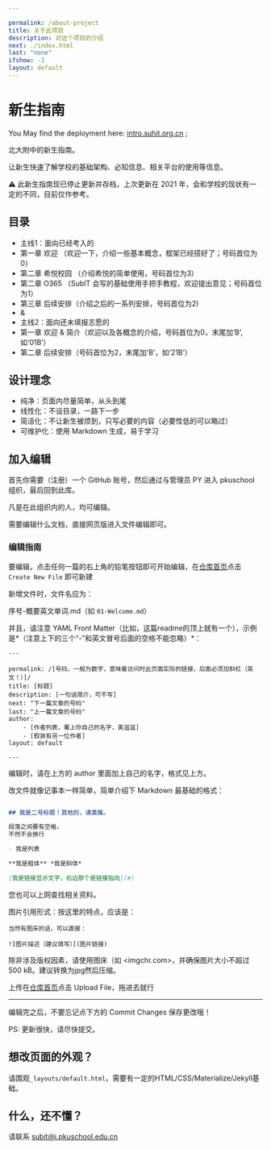 ```yaml
---

permalink: /about-project
title: 关于此项目
description: 对这个项目的介绍
next: ./index.html
last: "none"
ifshow: -1
layout: default
---
```


# 新生指南
You May find the deployment here: [intro.suhit.org.cn](intro.subit.org.cn)
;

北大附中的新生指南。

让新生快速了解学校的基础架构、必知信息、相关平台的使用等信息。

⚠ 此新生指南现已停止更新并存档，上次更新在 2021 年，会和学校的现状有一定的不同，目前仅作参考。

## 目录

- 主线1：面向已经考入的
- 第一章 欢迎 （欢迎一下，介绍一些基本概念，框架已经搭好了；号码首位为0）
- 第二章 希悦校园 （介绍希悦的简单使用，号码首位为3）
- 第二章 O365 （SubIT 会写的基础使用手把手教程，欢迎提出意见；号码首位为1）
- 第三章 后续安排（介绍之后的一系列安排，号码首位为2)
- &
- 主线2：面向还未填报志愿的
- 第一章 欢迎 & 简介（欢迎以及各概念的介绍，号码首位为0，末尾加‘B’,如‘01B’）
- 第二章 后续安排（号码首位为2，末尾加‘B’，如‘21B’）

## 设计理念

- 纯净：页面内尽量简单，从头到尾
- 线性化：不设目录，一路下一步
- 简洁化：不让新生被烦到，只写必要的内容（必要性低的可以略过）
- 可维护化：使用 Markdown 生成，易于学习

## 加入编辑

首先你需要（注册）一个 GitHub 账号，然后通过与管理员 PY 进入 pkuschool 组织，最后回到此库。

凡是在此组织内的人，均可编辑。

需要编辑什么文档，直接网页版进入文件编辑即可。


### 编辑指南

要编辑，点击任何一篇的右上角的铅笔按钮即可开始编辑，在[仓库首页](https://github.com/pkuschool/intro)点击 ```Create New File``` 即可新建

新增文件时，文件名应为：

序号-概要英文单词.md（如 ``` 01-Welcome.md ```）

并且，请注意 YAML Front Matter（比如，这篇readme的顶上就有一个），示例是*（注意上下的三个“-”和英文冒号后面的空格不能忽略）*：

```
---

permalink: /[号码，一般为数字，意味着访问时此页面实际的链接，后面必须加斜杠（英文！）]/
title: [标题]
description: [一句话简介，可不写]
next: "下一篇文章的号码"
last: "上一篇文章的号码"
author:
    - [作者列表，署上你自己的名字，美滋滋]
    - [假装有另一位作者]
layout: default

---
```

编辑时，请在上方的 author 里面加上自己的名字，格式见上方。

改文件就像记事本一样简单，简单介绍下 Markdown 最基础的格式：

```markdown

## 我是二号标题！其他的，请类推。

段落之间要有空格，
不然不会换行

- 我是列表

**我是粗体** *我是斜体*

[我是链接显示文字，右边那个是链接指向](#)
```

您也可以上网查找相关资料。

图片引用形式：按这里的特点，应该是：

```
当然有图床的话，可以直接：

![图片描述（建议填写）](图片链接)
```

除非涉及版权因素，请使用图床（如 <imgchr.com>，并确保图片大小不超过 500 kB。建议转换为jpg然后压缩。

上传在[仓库首页](https://github.com/pkuschool/intro)点击 Upload File，拖进去就行

---

编辑完之后，不要忘记点下方的 Commit Changes 保存更改哦！

PS: 更新很快，请尽快提交。

## 想改页面的外观？

请围观```_layouts/default.html```，需要有一定的HTML/CSS/Materialize/Jekyll基础。

## 什么，还不懂？

请联系 <subit@i.pkuschool.edu.cn>
